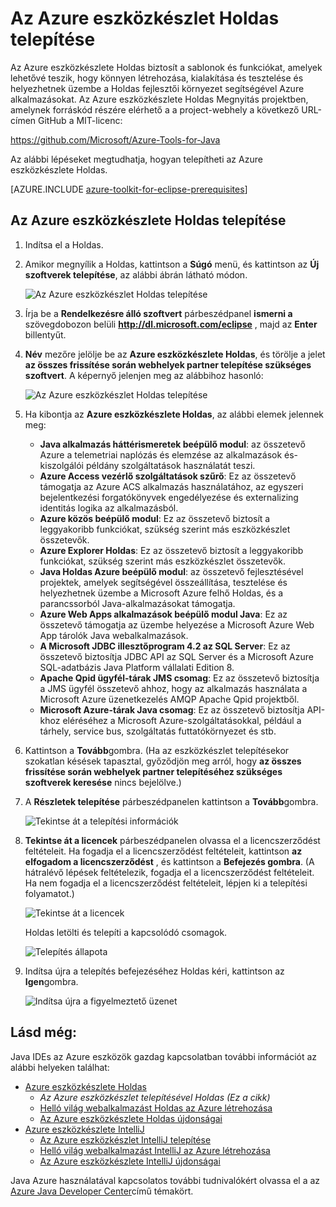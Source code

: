 <properties
    pageTitle="Az Azure eszközkészlet Holdas telepítése |} Microsoft Azure"
    description="Megtudhatja, hogyan telepítheti az Azure eszközkészlete Holdas."
    services=""
    documentationCenter="java"
    authors="rmcmurray"
    manager="wpickett"
    editor=""/>

<tags
    ms.service="multiple"
    ms.workload="na"
    ms.tgt_pltfrm="multiple"
    ms.devlang="Java"
    ms.topic="article"
    ms.date="08/11/2016" 
    ms.author="robmcm"/>

<!-- Legacy MSDN URL = https://msdn.microsoft.com/library/azure/hh690946.aspx -->

# <a name="installing-the-azure-toolkit-for-eclipse"></a>Az Azure eszközkészlet Holdas telepítése

Az Azure eszközkészlete Holdas biztosít a sablonok és funkciókat, amelyek lehetővé teszik, hogy könnyen létrehozása, kialakítása és tesztelése és helyezhetnek üzembe a Holdas fejlesztői környezet segítségével Azure alkalmazásokat. Az Azure eszközkészlete Holdas Megnyitás projektben, amelynek forráskód részére elérhető a a project-webhely a következő URL-címen GitHub a MIT-licenc:

<https://github.com/Microsoft/Azure-Tools-for-Java>

Az alábbi lépéseket megtudhatja, hogyan telepítheti az Azure eszközkészlete Holdas.

[AZURE.INCLUDE [azure-toolkit-for-eclipse-prerequisites](../includes/azure-toolkit-for-eclipse-prerequisites.md)]

## <a name="to-install-the-azure-toolkit-for-eclipse"></a>Az Azure eszközkészlete Holdas telepítése

1. Indítsa el a Holdas.

1. Amikor megnyílik a Holdas, kattintson a **Súgó** menü, és kattintson az **Új szoftverek telepítése**, az alábbi ábrán látható módon.

    ![Az Azure eszközkészlet Holdas telepítése][01]

1. Írja be a **Rendelkezésre álló szoftvert** párbeszédpanel **ismerni a** szövegdobozon belüli **http://dl.microsoft.com/eclipse** , majd az **Enter** billentyűt.

1. **Név** mezőre jelölje be az **Azure eszközkészlete Holdas**, és törölje a jelet **az összes frissítése során webhelyek partner telepítése szükséges szoftvert**. A képernyő jelenjen meg az alábbihoz hasonló:

    ![Az Azure eszközkészlet Holdas telepítése][02]

1. Ha kibontja az **Azure eszközkészlete Holdas**, az alábbi elemek jelennek meg:

    * **Java alkalmazás háttérismeretek beépülő modul**: az összetevő Azure a telemetriai naplózás és elemzése az alkalmazások és-kiszolgálói példány szolgáltatások használatát teszi.
    * **Azure Access vezérlő szolgáltatások szűrő**: Ez az összetevő támogatja az Azure ACS alkalmazás használatához, az egyszeri bejelentkezési forgatókönyvek engedélyezése és externalizing identitás logika az alkalmazásból.
    * **Azure közös beépülő modul**: Ez az összetevő biztosít a leggyakoribb funkciókat, szükség szerint más eszközkészlet összetevők.
    * **Azure Explorer Holdas**: Ez az összetevő biztosít a leggyakoribb funkciókat, szükség szerint más eszközkészlet összetevők.
    * **Java Holdas Azure beépülő modul**: az összetevő fejlesztésével projektek, amelyek segítségével összeállítása, tesztelése és helyezhetnek üzembe a Microsoft Azure felhő Holdas, és a parancssorból Java-alkalmazásokat támogatja.
    * **Azure Web Apps alkalmazások beépülő modul Java**: Ez az összetevő támogatja az üzembe helyezése a Microsoft Azure Web App tárolók Java webalkalmazások.
    * **A Microsoft JDBC illesztőprogram 4.2 az SQL Server**: Ez az összetevő biztosítja JDBC API az SQL Server és a Microsoft Azure SQL-adatbázis Java Platform vállalati Edition 8.
    * **Apache Qpid ügyfél-tárak JMS csomag**: Ez az összetevő biztosítja a JMS ügyfél összetevő ahhoz, hogy az alkalmazás használata a Microsoft Azure üzenetkezelés AMQP Apache Qpid projektből.
    * **Microsoft Azure-tárak Java csomag**: Ez az összetevő biztosítja API-khoz eléréséhez a Microsoft Azure-szolgáltatásokkal, például a tárhely, service bus, szolgáltatás futtatókörnyezet és stb.

1. Kattintson a **Tovább**gombra. (Ha az eszközkészlet telepítésekor szokatlan késések tapasztal, győződjön meg arról, hogy **az összes frissítése során webhelyek partner telepítéséhez szükséges szoftverek keresése** nincs bejelölve.)

1. A **Részletek telepítése** párbeszédpanelen kattintson a **Tovább**gombra.

    ![Tekintse át a telepítési információk][03]

1. **Tekintse át a licencek** párbeszédpanelen olvassa el a licencszerződést feltételeit. Ha fogadja el a licencszerződést feltételeit, kattintson **az elfogadom a licencszerződést** , és kattintson a **Befejezés gombra**. (A hátralévő lépések feltételezik, fogadja el a licencszerződést feltételeit. Ha nem fogadja el a licencszerződést feltételeit, lépjen ki a telepítési folyamatot.)

    ![Tekintse át a licencek][04]

    Holdas letölti és telepíti a kapcsolódó csomagok.

    ![Telepítés állapota][05]

1. Indítsa újra a telepítés befejezéséhez Holdas kéri, kattintson az **Igen**gombra.

    ![Indítsa újra a figyelmeztető üzenet][06]

## <a name="see-also"></a>Lásd még:

Java IDEs az Azure eszközök gazdag kapcsolatban további információt az alábbi helyeken találhat:

- [Azure eszközkészlete Holdas]
  - *Az Azure eszközkészlet telepítésével Holdas (Ez a cikk)*
  - [Helló világ webalkalmazást Holdas az Azure létrehozása]
  - [Az Azure eszközkészlete Holdas újdonságai]
- [Azure eszközkészlete IntelliJ]
  - [Az Azure eszközkészlet IntelliJ telepítése]
  - [Helló világ webalkalmazást IntelliJ az Azure létrehozása]
  - [Az Azure eszközkészlete IntelliJ újdonságai]

Java Azure használatával kapcsolatos további tudnivalókért olvassa el a az [Azure Java Developer Center]című témakört.

<!-- URL List -->

[Azure eszközkészlete Holdas]: ./azure-toolkit-for-eclipse.md
[Azure eszközkészlete IntelliJ]: ./azure-toolkit-for-intellij.md
[Helló világ webalkalmazást Holdas az Azure létrehozása]: ./app-service-web/app-service-web-eclipse-create-hello-world-web-app.md
[Helló világ webalkalmazást IntelliJ az Azure létrehozása]: ./app-service-web/app-service-web-intellij-create-hello-world-web-app.md
[Installing the Azure Toolkit for Eclipse]: ./azure-toolkit-for-eclipse-installation.md
[Az Azure eszközkészlet IntelliJ telepítése]: ./azure-toolkit-for-intellij-installation.md
[Az Azure eszközkészlete Holdas újdonságai]: ./azure-toolkit-for-eclipse-whats-new.md
[Az Azure eszközkészlete IntelliJ újdonságai]: ./azure-toolkit-for-intellij-whats-new.md

[Azure Java Developer Center]: https://azure.microsoft.com/develop/java/

<!-- IMG List -->

[01]: ./media/azure-toolkit-for-eclipse-installation/eclipse-installation-01.png
[02]: ./media/azure-toolkit-for-eclipse-installation/eclipse-installation-02.png
[03]: ./media/azure-toolkit-for-eclipse-installation/eclipse-installation-03.png
[04]: ./media/azure-toolkit-for-eclipse-installation/eclipse-installation-04.png
[05]: ./media/azure-toolkit-for-eclipse-installation/eclipse-installation-05.png
[06]: ./media/azure-toolkit-for-eclipse-installation/eclipse-installation-06.png

